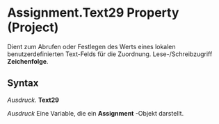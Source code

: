 
# Assignment.Text29 Property (Project)

Dient zum Abrufen oder Festlegen des Werts eines lokalen benutzerdefinierten Text-Felds für die Zuordnung. Lese-/Schreibzugriff  **Zeichenfolge**.


## Syntax

 _Ausdruck_. **Text29**

 _Ausdruck_ Eine Variable, die ein **Assignment** -Objekt darstellt.

